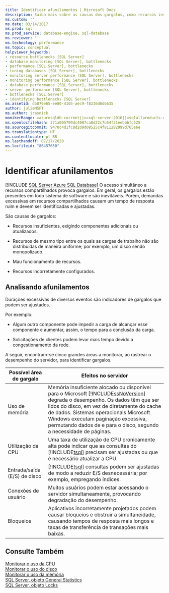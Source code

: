 ```yaml
---
title: Identificar afunilamentos | Microsoft Docs
description: Saiba mais sobre as causas dos gargalos, como recursos insuficientes, configurados incorretamente ou com mau funcionamento no SQL Server.
ms.custom: ''
ms.date: 03/14/2017
ms.prod: sql
ms.prod_service: database-engine, sql-database
ms.reviewer: ''
ms.technology: performance
ms.topic: conceptual
helpviewer_keywords:
- resource bottlenecks [SQL Server]
- database monitoring [SQL Server], bottlenecks
- performance [SQL Server], bottlenecks
- tuning databases [SQL Server], bottlenecks
- monitoring server performance [SQL Server], bottlenecks
- monitoring performance [SQL Server], bottlenecks
- database performance [SQL Server], bottlenecks
- server performance [SQL Server], bottlenecks
- bottlenecks [SQL Server]
- identifying bottlenecks [SQL Server]
ms.assetid: db079e65-ee80-4105-aec9-f8230d0d6635
author: julieMSFT
ms.author: jrasnick
monikerRange: =azuresqldb-current||>=sql-server-2016||=sqlallproducts-allversions||>=sql-server-linux-2017||=azuresqldb-mi-current
ms.openlocfilehash: 271a005709dc4087ca8d22c7b54f21eebbbfc525
ms.sourcegitcommit: 9470c4d1fc8d2d9d08525c4f811282999d765e6e
ms.translationtype: HT
ms.contentlocale: pt-BR
ms.lasthandoff: 07/17/2020
ms.locfileid: "86457650"
---
```

# <a name="identify-bottlenecks"></a>Identificar afunilamentos
[!INCLUDE [SQL Server Azure SQL Database](../../includes/applies-to-version/sql-asdb.md)]
  O acesso simultâneo a recursos compartilhados provoca gargalos. Em geral, os gargalos estão presentes em todo sistema de software e são inevitáveis. Porém, demandas excessivas em recursos compartilhados causam um tempo de resposta ruim e devem ser identificadas e ajustadas.  
  
 São causas de gargalos:  
  
-   Recursos insuficientes, exigindo componentes adicionais ou atualizados.  
  
-   Recursos de mesmo tipo entre os quais as cargas de trabalho não são distribuídas de maneira uniforme; por exemplo, um disco sendo monopolizado.  
  
-   Mau funcionamento de recursos.  
  
-   Recursos incorretamente configurados.  
  
## <a name="analyzing-bottlenecks"></a>Analisando afunilamentos  
 Durações excessivas de diversos eventos são indicadores de gargalos que podem ser ajustados.  
  
 Por exemplo:  
  
-   Algum outro componente pode impedir a carga de alcançar esse componente e aumentar, assim, o tempo para a conclusão da carga.  
  
-   Solicitações de clientes podem levar mais tempo devido a congestionamento da rede.  
  
 A seguir, encontram-se cinco grandes áreas a monitorar, ao rastrear o desempenho do servidor, para identificar gargalos.  
  
|Possível área de gargalo|Efeitos no servidor|  
|------------------------------|---------------------------|  
|Uso de memória|Memória insuficiente alocado ou disponível para o Microsoft [!INCLUDE[ssNoVersion](../../includes/ssnoversion-md.md)] degrada o desempenho. Os dados têm que ser lidos do disco, em vez de diretamente do cache de dados. Sistemas operacionais Microsoft Windows executam paginação excessiva, permutando dados de e para o disco, segundo a necessidade de páginas.|  
|Utilização da CPU|Uma taxa de utilização de CPU cronicamente alta pode indicar que as consultas do [!INCLUDE[tsql](../../includes/tsql-md.md)] precisam ser ajustadas ou que é necessário atualizar a CPU.|  
|Entrada/saída (E/S) de disco|[!INCLUDE[tsql](../../includes/tsql-md.md)] consultas podem ser ajustadas de modo a reduzir E/S desnecessária; por exemplo, empregando índices.|  
|Conexões de usuário|Muitos usuários podem estar acessando o servidor simultaneamente, provocando degradação do desempenho.|  
|Bloqueios|Aplicativos incorretamente projetados podem causar bloqueios e obstruir a simultaneidade, causando tempos de resposta mais longos e taxas de transferência de transações mais baixas.|  
  
## <a name="see-also"></a>Consulte Também  
 [Monitorar o uso da CPU](../../relational-databases/performance-monitor/monitor-cpu-usage.md)   
 [Monitorar o uso do disco](../../relational-databases/performance-monitor/monitor-disk-usage.md)   
 [Monitorar o uso da memória](../../relational-databases/performance-monitor/monitor-memory-usage.md)   
 [SQL Server, objeto General Statistics](../../relational-databases/performance-monitor/sql-server-general-statistics-object.md)   
 [SQL Server, objeto Locks](../../relational-databases/performance-monitor/sql-server-locks-object.md)  
  
  
